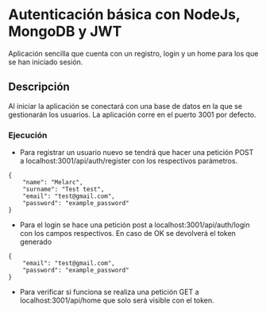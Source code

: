 # Autenticación básica con NodeJs, MongoDB y JWT

Aplicación sencilla que cuenta con un registro, login y un home para los que se han iniciado sesión.


## Descripción

Al iniciar la aplicación se conectará con una base de datos en la que se gestionarán los usuarios.
La aplicación corre en el puerto 3001 por defecto.


### Ejecución

* Para registrar un usuario nuevo se tendrá que hacer una petición POST a localhost:3001/api/auth/register con los respectivos parámetros.
```
{
    "name": "Melarc",
    "surname": "Test test",
    "email": "test@gmail.com",
    "password": "example_password"
}
```

* Para el login se hace una petición post a localhost:3001/api/auth/login con los campos respectivos. En caso de OK se devolverá el token generado

```
{
    "email": "test@gmail.com",
    "password": "example_password"
}
```

* Para verificar si funciona se realiza una petición GET a localhost:3001/api/home que solo será visible con el token.
